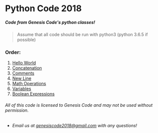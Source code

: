 # Python Code 2018

##### Code from Genesis Code's python classes!

> Assume that all code should be run with python3 (python 3.6.5 if possible)

### Order:
1. [Hello World](HelloWorld.py)
2. [Concatenation](Concatenation.py)
3. [Comments](Comments.py)
4. [New Line](NewLine.py)
5. [Math Operations](MathOperations.py)
6. [Variables](Variables.py)
7. [Boolean Expressions](BooleanExpressions.py)

###### All of this code is licensed to Genesis Code and may not be used without permission. 

* ###### Email us at genesiscode2018@gmail.com with any questions!
